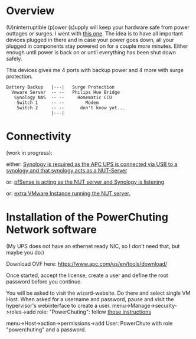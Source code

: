 # Overview
(U)ninterruptible (p)ower (s)upply will keep your hardware safe from power outtages or surges. I went with [this one](https://amzn.to/2Pp9McD). The idea is to have all important devices plugged in there and in case your power goes down, all your plugged in components stay powered on for a couple more minutes. Either enough until power is back on or until everything has been shut down safely. 

This devices gives me 4 ports with backup power and 4 more with surge protection. 

    Battery Backup   |---|   Surge Protection
      Vmware Server  -- --   Philips Hue Bridge
       Synology NAS  -- --     Homematic CCU
        Switch 1     -- --        Modem 
        Switch 2     -- --      don't know yet...
                     |---|

# Connectivity
(work in progress):

either: [Synology is required as the APC UPS is connected via USB to a synology and that synology acts as a NUT-Server](https://www.synology.com/de-de/knowledgebase/DSM/help/DSM/AdminCenter/system_hardware_ups)

or: [pfSense is acting as the NUT server and Synology is listening](https://blog.bloy.at/?p=2394)

or: [extra VMware Instance running the NUT server.](http://rene.margar.fr/2012/05/client-nut-pour-esxi-5-0/#more-938)



# Installation of the PowerChuting Network software
(My UPS does not have an ethernet ready NIC, so I don't need that, but maybe you do:)

Download OVF here: https://www.apc.com/us/en/tools/download/

Once started, accept the license, create a user and define the root password before you continue.

You will be asked to visit the wizard-website. Do there and select single VM Host. When asked for a username and password, pause and visit the hypervisor's webinterface to create a user.
menu->Manage->security->roles->add role: "PowerChuting": follow [those instructions](https://www.schneider-electric.com/resources/sites/SCHNEIDER_ELECTRIC/content/live/FAQS/177000/FA177822/en_US/FA177822-PCNS_PermissionsVMware.pdf?_ga=2.34053605.553889525.1544020654-1110060220.1543756313)

menu->Host->action->permissions->add User: PowerChute with role "powerchuting" and a password. 
